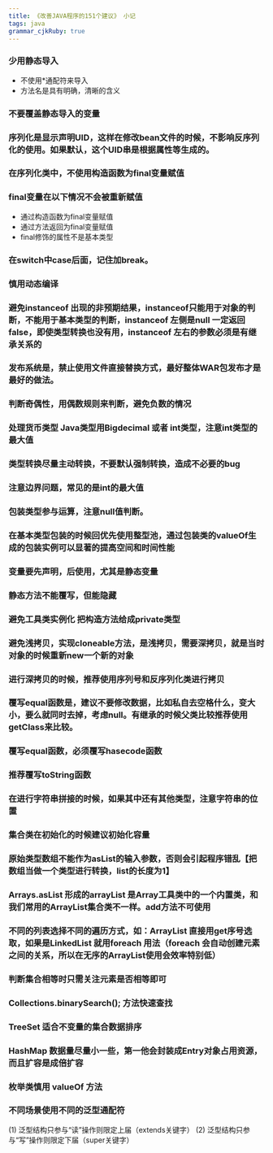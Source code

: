 ```yaml
---
title: 《改善JAVA程序的151个建议》 小记
tags: java
grammar_cjkRuby: true
---
```



### 少用静态导入

- 不使用*通配符来导入
- 方法名是具有明确，清晰的含义

### 不要覆盖静态导入的变量

### 序列化是显示声明UID，这样在修改bean文件的时候，不影响反序列化的使用。如果默认，这个UID串是根据属性等生成的。

### 在序列化类中，不使用构造函数为final变量赋值

### final变量在以下情况不会被重新赋值

- 通过构造函数为final变量赋值
- 通过方法返回为final变量赋值
- final修饰的属性不是基本类型

### 在switch中case后面，记住加break。

### 慎用动态编译

### 避免instanceof 出现的非预期结果，instanceof只能用于对象的判断，不能用于基本类型的判断，instanceof 左侧是null 一定返回false，即使类型转换也没有用，instanceof 左右的参数必须是有继承关系的

### 发布系统是，禁止使用文件直接替换方式，最好整体WAR包发布才是最好的做法。

### 判断奇偶性，用偶数规则来判断，避免负数的情况

### 处理货币类型 Java类型用Bigdecimal 或者 int类型，注意int类型的最大值

### 类型转换尽量主动转换，不要默认强制转换，造成不必要的bug

### 注意边界问题，常见的是int的最大值

### 包装类型参与运算，注意null值判断。

### 在基本类型包装的时候回优先使用整型池，通过包装类的valueOf生成的包装实例可以显著的提高空间和时间性能

### 变量要先声明，后使用，尤其是静态变量

### 静态方法不能覆写，但能隐藏

### 避免工具类实例化 把构造方法给成private类型

### 避免浅拷贝，实现cloneable方法，是浅拷贝，需要深拷贝，就是当时对象的时候重新new一个新的对象

### 进行深拷贝的时候，推荐使用序列号和反序列化类进行拷贝

### 覆写equal函数是，建议不要修改数据，比如私自去空格什么，变大小，要么就同时去掉，考虑null。有继承的时候父类比较推荐使用getClass来比较。
### 覆写equal函数，必须覆写hasecode函数

### 推荐覆写toString函数

### 在进行字符串拼接的时候，如果其中还有其他类型，注意字符串的位置

### 集合类在初始化的时候建议初始化容量

### 原始类型数组不能作为asList的输入参数，否则会引起程序错乱【把数组当做一个类型进行转换，list的长度为1】

### Arrays.asList 形成的arrayList 是Array工具类中的一个内置类，和我们常用的ArrayList集合类不一样。add方法不可使用
 
### 不同的列表选择不同的遍历方式，如：ArrayList 直接用get序号选取，如果是LinkedList 就用foreach 用法（foreach 会自动创建元素之间的关系，所以在无序的ArrayList使用会效率特别低）

### 判断集合相等时只需关注元素是否相等即可

### Collections.binarySearch(); 方法快速查找

### TreeSet 适合不变量的集合数据排序

### HashMap 数据量尽量小一些，第一他会封装成Entry对象占用资源，而且扩容是成倍扩容

### 枚举类慎用 valueOf 方法

### 不同场景使用不同的泛型通配符
(1) 泛型结构只参与“读”操作则限定上届（extends关键字）
(2) 泛型结构只参与“写”操作则限定下届（super关键字）








